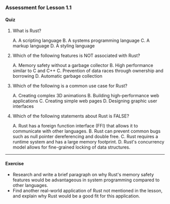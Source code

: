 ### Assessment for Lesson 1.1

#### Quiz

1. What is Rust?

    A. A scripting language
    B. A systems programming language
    C. A markup language
    D. A styling language

2. Which of the following features is NOT associated with Rust?

    A. Memory safety without a garbage collector
    B. High performance similar to C and C++
    C. Prevention of data races through ownership and borrowing
    D. Automatic garbage collection

3. Which of the following is a common use case for Rust?

    A. Creating complex 3D animations
    B. Building high-performance web applications
    C. Creating simple web pages
    D. Designing graphic user interfaces

4. Which of the following statements about Rust is FALSE?

    A. Rust has a foreign function interface (FFI) that allows it to communicate with other languages.
    B. Rust can prevent common bugs such as null pointer dereferencing and double free.
    C. Rust requires a runtime system and has a large memory footprint.
    D. Rust's concurrency model allows for fine-grained locking of data structures.

---

#### Exercise

- Research and write a brief paragraph on why Rust's memory safety features would be advantageous in system programming compared to other languages. 
- Find another real-world application of Rust not mentioned in the lesson, and explain why Rust would be a good fit for this application.
